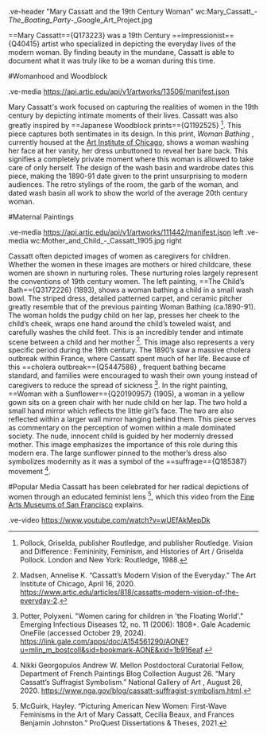 
.ve-header "Mary Cassatt and the 19th Century Woman" wc:Mary_Cassatt_-_The_Boating_Party_-_Google_Art_Project.jpg

==Mary Cassatt=={Q173223} was a 19th Century ==impressionist=={Q40415} artist who specialized in depicting the everyday lives of the modern woman. By finding beauty in the mundane, Cassatt is able to document what it was truly like to be a woman during this time.  


#Womanhood and Woodblock 

.ve-media https://api.artic.edu/api/v1/artworks/13506/manifest.json

Mary Cassatt's work focused on capturing the realities of women in the 19th century by depicting intimate moments of their lives. Cassatt was also greatly inspired by ==Japanese Woodblock prints=={Q1192525} [^1]. This piece captures both sentimates in its design. In this print, *Woman Bathing* , currently housed at the [Art Institute of Chicago](https://www.artic.edu/), shows a woman washing her face at her vanity, her dress unbuttoned to reveal her bare back. This signifies a completely private moment where this woman is allowed to take care of only herself. The design of the wash basin and wardrobe dates this piece, making the 1890-91 date given to the print unsurprising to modern audiences. The retro stylings of the room, the garb of the woman, and dated wash basin all work to show the world of the average 20th century woman. 


#Maternal Paintings 

.ve-media https://api.artic.edu/api/v1/artworks/111442/manifest.json left 
.ve-media wc:Mother_and_Child_-_Cassatt_1905.jpg  right

Cassatt often depicted images of women as caregivers for children. Whether the women in these images are mothers or hired childcare, these women are shown in nurturing roles. These nurturing roles largely represent the conventions of 19th century women. The left painting, ==The Child’s Bath=={Q3172226}  (1893), shows a woman bathing a child in a small wash bowl. The striped dress, detailed patterned carpet, and ceramic pitcher greatly resemble that of the previous painting Woman Bathing (ca.1890-91).  The woman holds the pudgy child on her lap, presses her cheek to the child’s cheek, wraps one hand around the child’s toweled waist, and carefully washes the child feet. This is an incredibly tender and intimate scene between a child and her mother [^2]. This image also represents a very specific period during the 19th century. The 1890’s saw a massive cholera outbreak within France, where Cassatt spent much of her life. Because of this ==cholera outbreak=={Q5447588} , frequent bathing became standard, and families were encouraged to wash their own young instead of caregivers to reduce the spread of sickness [^3]. In the right painting, ==Woman with a Sunflower=={Q20190957}  (1905), a woman in a yellow gown sits on a green chair with her nude child on her lap. The two hold a small hand mirror which reflects the little girl’s face. The two are also reflected within a larger wall mirror hanging behind them. This piece serves as commentary on the perception of women within a male dominated society. The nude, innocent child is guided by her modernly dressed mother. This image emphasizes the importance of this role during this modern era. The large sunflower pinned to the mother’s dress also symbolizes modernity as it was a symbol of the ==suffrage=={Q185387} movement [^4].  

#Popular Media 
Cassatt has been celebrated for her radical depictions of women through an educated feminist lens [^5], which this video from the [Fine Arts Museums of San Francisco](https://www.youtube.com/watch?v=wUEfAkMepDk) explains. 

.ve-video https://www.youtube.com/watch?v=wUEfAkMepDk

[^1]:Pollock, Griselda, publisher Routledge, and publisher Routledge. Vision and Difference : Femininity, Feminism, and Histories of Art / Griselda Pollock. London and New York: Routledge, 1988.
[^2]:Madsen, Annelise K. “Cassatt’s Modern Vision of the Everyday.” The Art Institute of Chicago, April 16, 2020. https://www.artic.edu/articles/818/cassatts-modern-vision-of-the-everyday-2. 
[^3]:Potter, Polyxeni. "Women caring for children in 'the Floating World'." Emerging Infectious Diseases 12, no. 11 (2006): 1808+. Gale Academic OneFile (accessed October 29, 2024). https://link.gale.com/apps/doc/A154561290/AONE?u=mlin_m_bostcoll&sid=bookmark-AONE&xid=1b916eaf. 
 [^4]:Nikki Georgopulos Andrew W. Mellon Postdoctoral Curatorial Fellow, Department of French Paintings    Blog          Collection      August 26. “Mary Cassatt’s Suffragist Symbolism.” National Gallery of Art , August 26, 2020. https://www.nga.gov/blog/cassatt-suffragist-symbolism.html. 
[^5]:McGuirk, Hayley. “Picturing American New Women: First-Wave Feminisms in the Art of Mary Cassatt, Cecilia Beaux, and Frances Benjamin Johnston.” ProQuest Dissertations & Theses, 2021.